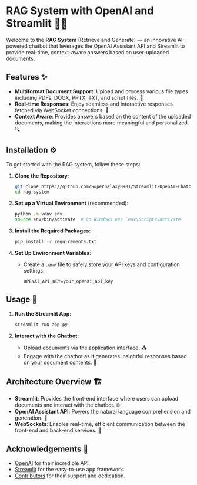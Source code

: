 # RAG System with OpenAI and Streamlit 🤖📄

Welcome to the **RAG System** (Retrieve and Generate) — an innovative AI-powered chatbot that leverages the OpenAI Assistant API and Streamlit to provide real-time, context-aware answers based on user-uploaded documents.

## Features ✨

- **Multiformat Document Support**: Upload and process various file types including PDFs, DOCX, PPTX, TXT, and script files. 📂
- **Real-time Responses**: Enjoy seamless and interactive responses fetched via WebSocket connections. 🔄
- **Context Aware**: Provides answers based on the content of the uploaded documents, making the interactions more meaningful and personalized. 🔍

## Installation ⚙️

To get started with the RAG system, follow these steps:

1. **Clone the Repository**:
   ```bash
   git clone https://github.com/SuperGalaxy0901/Streamlit-OpenAI-Chatbot.git
   cd rag-system
   ```

2. **Set up a Virtual Environment** (recommended):
   ```bash
   python -m venv env
   source env/bin/activate  # On Windows use `env\Scripts\activate`
   ```

3. **Install the Required Packages**:
   ```bash
   pip install -r requirements.txt
   ```

4. **Set Up Environment Variables**:
   - Create a `.env` file to safely store your API keys and configuration settings.
     ```plaintext
     OPENAI_API_KEY=your_openai_api_key
     ```

## Usage 🚀

1. **Run the Streamlit App**:
   ```bash
   streamlit run app.py
   ```

2. **Interact with the Chatbot**:
   - Upload documents via the application interface. 📤
   - Engage with the chatbot as it generates insightful responses based on your document contents. 💬

## Architecture Overview 🏗️

- **Streamlit**: Provides the front-end interface where users can upload documents and interact with the chatbot. 🌐
- **OpenAI Assistant API**: Powers the natural language comprehension and generation. 🧠
- **WebSockets**: Enables real-time, efficient communication between the front-end and back-end services. 📡

## Acknowledgements 🙏

- [OpenAI](https://openai.com) for their incredible API.
- [Streamlit](https://streamlit.io) for the easy-to-use app framework.
- [Contributors](https://github.com/yourusername/rag-system/graphs/contributors) for their support and dedication.
